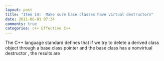 ```yaml
---
layout: post
title: "Item 14:  Make sure base classes have virtual destructors"
date: 2011-06-01 07:34
comments: true
categories: c++ Effective C++
---
```


The C++ language standard defines that if we try to delete a derived class object through a base class pointer and the base class has a nonvirtual destructor , the results are 

